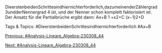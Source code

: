 DieerstenbeidenSchrittesindhiernichterforderlich,dazumeinenderZählergrad3undderNennergrad
4 ist, und der Nenner schon komplett faktorisiert ist. Der Ansatz für die Partialbrüche ergibt dann:
Ax+B
1 +x2+C
(x−1)2+D

   Tags & Topics:
   #DieerstenbeidenSchrittesindhiernichterforderlich
   #Ax+B

[Previous: #Analysis-Lineare_Algebra-230308_44](Analysis-Lineare_Algebra-230308_44.md)

[Next: #Analysis-Lineare_Algebra-230308_44](Analysis-Lineare_Algebra-230308_44.md)